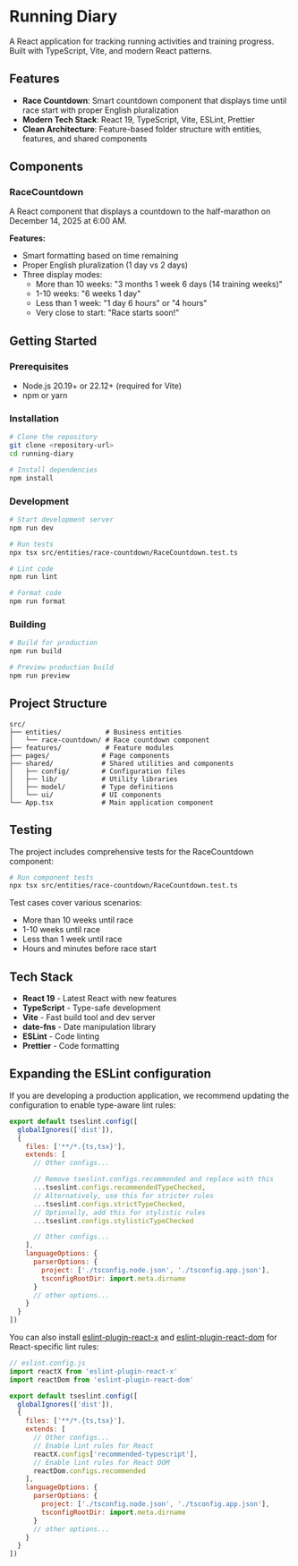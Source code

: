 # Running Diary

A React application for tracking running activities and training progress. Built with TypeScript, Vite, and modern React patterns.

## Features

- **Race Countdown**: Smart countdown component that displays time until race start with proper English pluralization
- **Modern Tech Stack**: React 19, TypeScript, Vite, ESLint, Prettier
- **Clean Architecture**: Feature-based folder structure with entities, features, and shared components

## Components

### RaceCountdown

A React component that displays a countdown to the half-marathon on December 14, 2025 at 6:00 AM.

**Features:**

- Smart formatting based on time remaining
- Proper English pluralization (1 day vs 2 days)
- Three display modes:
  - More than 10 weeks: "3 months 1 week 6 days (14 training weeks)"
  - 1-10 weeks: "6 weeks 1 day"
  - Less than 1 week: "1 day 6 hours" or "4 hours"
  - Very close to start: "Race starts soon!"

## Getting Started

### Prerequisites

- Node.js 20.19+ or 22.12+ (required for Vite)
- npm or yarn

### Installation

```bash
# Clone the repository
git clone <repository-url>
cd running-diary

# Install dependencies
npm install
```

### Development

```bash
# Start development server
npm run dev

# Run tests
npx tsx src/entities/race-countdown/RaceCountdown.test.ts

# Lint code
npm run lint

# Format code
npm run format
```

### Building

```bash
# Build for production
npm run build

# Preview production build
npm run preview
```

## Project Structure

```
src/
├── entities/           # Business entities
│   └── race-countdown/ # Race countdown component
├── features/           # Feature modules
├── pages/             # Page components
├── shared/            # Shared utilities and components
│   ├── config/        # Configuration files
│   ├── lib/           # Utility libraries
│   ├── model/         # Type definitions
│   └── ui/            # UI components
└── App.tsx            # Main application component
```

## Testing

The project includes comprehensive tests for the RaceCountdown component:

```bash
# Run component tests
npx tsx src/entities/race-countdown/RaceCountdown.test.ts
```

Test cases cover various scenarios:

- More than 10 weeks until race
- 1-10 weeks until race
- Less than 1 week until race
- Hours and minutes before race start

## Tech Stack

- **React 19** - Latest React with new features
- **TypeScript** - Type-safe development
- **Vite** - Fast build tool and dev server
- **date-fns** - Date manipulation library
- **ESLint** - Code linting
- **Prettier** - Code formatting

## Expanding the ESLint configuration

If you are developing a production application, we recommend updating the configuration to enable type-aware lint rules:

```js
export default tseslint.config([
  globalIgnores(['dist']),
  {
    files: ['**/*.{ts,tsx}'],
    extends: [
      // Other configs...

      // Remove tseslint.configs.recommended and replace with this
      ...tseslint.configs.recommendedTypeChecked,
      // Alternatively, use this for stricter rules
      ...tseslint.configs.strictTypeChecked,
      // Optionally, add this for stylistic rules
      ...tseslint.configs.stylisticTypeChecked

      // Other configs...
    ],
    languageOptions: {
      parserOptions: {
        project: ['./tsconfig.node.json', './tsconfig.app.json'],
        tsconfigRootDir: import.meta.dirname
      }
      // other options...
    }
  }
])
```

You can also install [eslint-plugin-react-x](https://github.com/Rel1cx/eslint-react/tree/main/packages/plugins/eslint-plugin-react-x) and [eslint-plugin-react-dom](https://github.com/Rel1cx/eslint-react/tree/main/packages/plugins/eslint-plugin-react-dom) for React-specific lint rules:

```js
// eslint.config.js
import reactX from 'eslint-plugin-react-x'
import reactDom from 'eslint-plugin-react-dom'

export default tseslint.config([
  globalIgnores(['dist']),
  {
    files: ['**/*.{ts,tsx}'],
    extends: [
      // Other configs...
      // Enable lint rules for React
      reactX.configs['recommended-typescript'],
      // Enable lint rules for React DOM
      reactDom.configs.recommended
    ],
    languageOptions: {
      parserOptions: {
        project: ['./tsconfig.node.json', './tsconfig.app.json'],
        tsconfigRootDir: import.meta.dirname
      }
      // other options...
    }
  }
])
```
